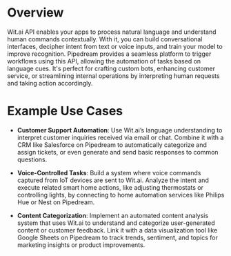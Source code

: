 # Overview

Wit.ai API enables your apps to process natural language and understand human commands contextually. With it, you can build conversational interfaces, decipher intent from text or voice inputs, and train your model to improve recognition. Pipedream provides a seamless platform to trigger workflows using this API, allowing the automation of tasks based on language cues. It's perfect for crafting custom bots, enhancing customer service, or streamlining internal operations by interpreting human requests and taking action accordingly.

# Example Use Cases

- **Customer Support Automation**: Use Wit.ai’s language understanding to interpret customer inquiries received via email or chat. Combine it with a CRM like Salesforce on Pipedream to automatically categorize and assign tickets, or even generate and send basic responses to common questions.

- **Voice-Controlled Tasks**: Build a system where voice commands captured from IoT devices are sent to Wit.ai. Analyze the intent and execute related smart home actions, like adjusting thermostats or controlling lights, by connecting to home automation services like Philips Hue or Nest on Pipedream.

- **Content Categorization**: Implement an automated content analysis system that uses Wit.ai to understand and categorize user-generated content or customer feedback. Link it with a data visualization tool like Google Sheets on Pipedream to track trends, sentiment, and topics for marketing insights or product improvements.
